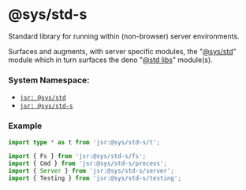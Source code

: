 # @sys/std-s
Standard library for running within (non-browser) server environments.

Surfaces and augments, with server specific modules, the "[@sys/std](https://jsr.io/@sys)" module which in turn surfaces the deno "[@std libs](https://jsr.io/@std)" module(s).


### System Namespace:

- [`jsr: @sys/std`](https://jsr.io/@sys/std)
- [`jsr: @sys/std-s`](https://jsr.io/@sys/std-s)


### Example

```ts
import type * as t from 'jsr:@sys/std-s/t';

import { Fs } from 'jsr:@sys/std-s/fs';
import { Cmd } from 'jsr:@sys/std-s/process';
import { Server } from 'jsr:@sys/std-s/server';
import { Testing } from 'jsr:@sys/std-s/testing';
```
